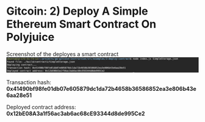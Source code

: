 # Gitcoin: 2) Deploy A Simple Ethereum Smart Contract On Polyjuice #

Screenshot of the deployes a smart contract
![Deployed Smart Contract.](./deployed_smart_contract.png "Deployed Smart Contract.")

Transaction hash: **0x41490bf98fe01db07e605879dc1da72b4658b36586852ea3e806b43e6aa28e51**

Deployed contract address: **0x12bE08A3a1f56ac3ab6ac68cE93344d8de995Ce2**
